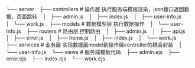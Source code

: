 └── server
    ├── controllers # 操作层 执行服务端模板渲染，json接口返回数据，页面跳转
    │   ├── admin.js
    │   ├── index.js
    │   ├── user-info.js
    │   └── work.js
    ├── models # 数据模型层 执行数据操作
    │   └── user-Info.js
    ├── routers # 路由层 控制路由
    │   ├── admin.js
    │   ├── api.js
    │   ├── error.js
    │   ├── home.js
    │   ├── index.js
    │   └── work.js
    ├── services # 业务层 实现数据层model到操作层controller的耦合封装
    │   └── user-info.js
    └── views # 服务端模板代码
        ├── admin.ejs
        ├── error.ejs
        ├── index.ejs
        └── work.ejs
